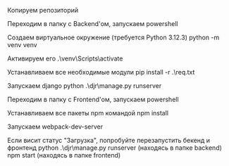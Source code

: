 Копируем репозиторий


Переходим в папку с Backend'ом, запускаем powershell

Создаем виртуальное окружение (требуется Python 3.12.3)
python -m venv venv

Активируем его 
.\venv\Scripts\activate

Устанавливаем все необходимые модули 
pip install -r .\req.txt

Запускаем django 
python .\djr\manage.py runserver


Переходим в папку с Frontend'ом, запускаем powershell

Устанавливаем все пакеты npm командой
npm install

Запускаем webpack-dev-server 


Если висит статус "Загрузка", попробуйте перезапустить бекенд и фронтенд 
python .\djr\manage.py runserver (находясь в папке backend)
npm start (находясь в папке frontend)
